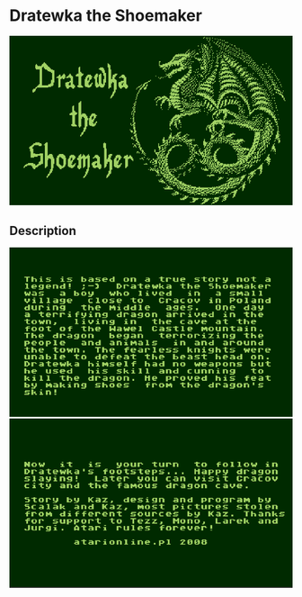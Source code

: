 # Dratewka the Shoemaker
![](https://github.com/Derstilon/Dratewka/blob/main/img/start/start1.png)

## Description
![](https://github.com/Derstilon/Dratewka/blob/main/img/start/start2.png)
![](https://github.com/Derstilon/Dratewka/blob/main/img/start/start3.png)
